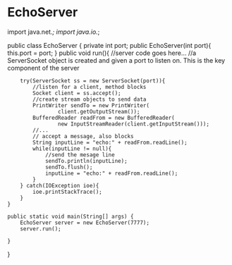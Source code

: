 # EchoServer

import java.net.*;
import java.io.*;

public class EchoServer {
    private int port;
    public EchoServer(int port){
        this.port = port;
    }
    public void run(){
        //server code goes here...
        //a ServerSocket object is created and given a port to listen on. This is the key component of the server

        try(ServerSocket ss = new ServerSocket(port)){
            //listen for a client, method blocks
            Socket client = ss.accept();
            //create stream objects to send data
            PrintWriter sendTo = new PrintWriter(
                    client.getOutputStream());
            BufferedReader readFrom = new BufferedReader(
                    new InputStreamReader(client.getInputStream()));
            //...
            // accept a message, also blocks
            String inputLine = "echo:" + readFrom.readLine();
            while(inputLine != null){
                //send the mesage line
                sendTo.println(inputLine);
                sendTo.flush();
                inputLine = "echo:" + readFrom.readLine();
            }
        } catch(IOException ioe){
            ioe.printStackTrace();
        }
    }

    public static void main(String[] args) {
        EchoServer server = new EchoServer(7777);
        server.run();

    }

}
